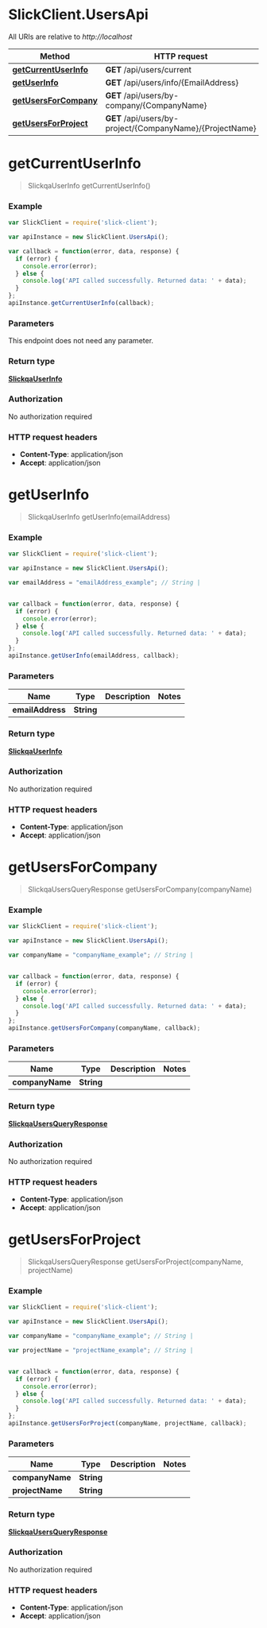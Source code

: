 # SlickClient.UsersApi

All URIs are relative to *http://localhost*

Method | HTTP request | Description
------------- | ------------- | -------------
[**getCurrentUserInfo**](UsersApi.md#getCurrentUserInfo) | **GET** /api/users/current | 
[**getUserInfo**](UsersApi.md#getUserInfo) | **GET** /api/users/info/{EmailAddress} | 
[**getUsersForCompany**](UsersApi.md#getUsersForCompany) | **GET** /api/users/by-company/{CompanyName} | 
[**getUsersForProject**](UsersApi.md#getUsersForProject) | **GET** /api/users/by-project/{CompanyName}/{ProjectName} | 


<a name="getCurrentUserInfo"></a>
# **getCurrentUserInfo**
> SlickqaUserInfo getCurrentUserInfo()



### Example
```javascript
var SlickClient = require('slick-client');

var apiInstance = new SlickClient.UsersApi();

var callback = function(error, data, response) {
  if (error) {
    console.error(error);
  } else {
    console.log('API called successfully. Returned data: ' + data);
  }
};
apiInstance.getCurrentUserInfo(callback);
```

### Parameters
This endpoint does not need any parameter.

### Return type

[**SlickqaUserInfo**](SlickqaUserInfo.md)

### Authorization

No authorization required

### HTTP request headers

 - **Content-Type**: application/json
 - **Accept**: application/json

<a name="getUserInfo"></a>
# **getUserInfo**
> SlickqaUserInfo getUserInfo(emailAddress)



### Example
```javascript
var SlickClient = require('slick-client');

var apiInstance = new SlickClient.UsersApi();

var emailAddress = "emailAddress_example"; // String | 


var callback = function(error, data, response) {
  if (error) {
    console.error(error);
  } else {
    console.log('API called successfully. Returned data: ' + data);
  }
};
apiInstance.getUserInfo(emailAddress, callback);
```

### Parameters

Name | Type | Description  | Notes
------------- | ------------- | ------------- | -------------
 **emailAddress** | **String**|  | 

### Return type

[**SlickqaUserInfo**](SlickqaUserInfo.md)

### Authorization

No authorization required

### HTTP request headers

 - **Content-Type**: application/json
 - **Accept**: application/json

<a name="getUsersForCompany"></a>
# **getUsersForCompany**
> SlickqaUsersQueryResponse getUsersForCompany(companyName)



### Example
```javascript
var SlickClient = require('slick-client');

var apiInstance = new SlickClient.UsersApi();

var companyName = "companyName_example"; // String | 


var callback = function(error, data, response) {
  if (error) {
    console.error(error);
  } else {
    console.log('API called successfully. Returned data: ' + data);
  }
};
apiInstance.getUsersForCompany(companyName, callback);
```

### Parameters

Name | Type | Description  | Notes
------------- | ------------- | ------------- | -------------
 **companyName** | **String**|  | 

### Return type

[**SlickqaUsersQueryResponse**](SlickqaUsersQueryResponse.md)

### Authorization

No authorization required

### HTTP request headers

 - **Content-Type**: application/json
 - **Accept**: application/json

<a name="getUsersForProject"></a>
# **getUsersForProject**
> SlickqaUsersQueryResponse getUsersForProject(companyName, projectName)



### Example
```javascript
var SlickClient = require('slick-client');

var apiInstance = new SlickClient.UsersApi();

var companyName = "companyName_example"; // String | 

var projectName = "projectName_example"; // String | 


var callback = function(error, data, response) {
  if (error) {
    console.error(error);
  } else {
    console.log('API called successfully. Returned data: ' + data);
  }
};
apiInstance.getUsersForProject(companyName, projectName, callback);
```

### Parameters

Name | Type | Description  | Notes
------------- | ------------- | ------------- | -------------
 **companyName** | **String**|  | 
 **projectName** | **String**|  | 

### Return type

[**SlickqaUsersQueryResponse**](SlickqaUsersQueryResponse.md)

### Authorization

No authorization required

### HTTP request headers

 - **Content-Type**: application/json
 - **Accept**: application/json


